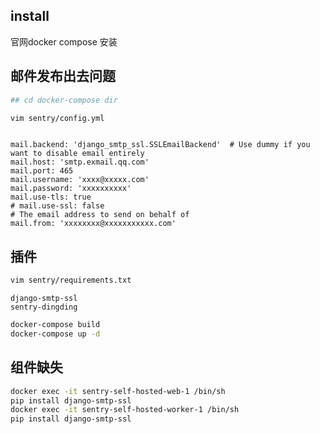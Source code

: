 ## install
官网docker compose 安装

## 邮件发布出去问题

```bash
## cd docker-compose dir

vim sentry/config.yml

```

```config

mail.backend: 'django_smtp_ssl.SSLEmailBackend'  # Use dummy if you want to disable email entirely
mail.host: 'smtp.exmail.qq.com'
mail.port: 465
mail.username: 'xxxx@xxxxx.com'
mail.password: 'xxxxxxxxxx'
mail.use-tls: true
# mail.use-ssl: false
# The email address to send on behalf of
mail.from: 'xxxxxxxx@xxxxxxxxxxx.com'
```

## 插件

```bash
vim sentry/requirements.txt 
```

```config
django-smtp-ssl
sentry-dingding
```


```bash
docker-compose build
docker-compose up -d
```


## 组件缺失

```bash
docker exec -it sentry-self-hosted-web-1 /bin/sh
pip install django-smtp-ssl
docker exec -it sentry-self-hosted-worker-1 /bin/sh
pip install django-smtp-ssl
```
